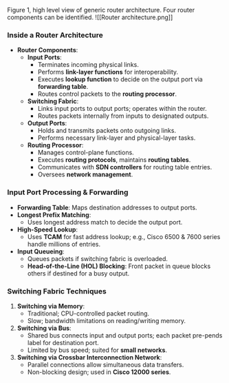 Figure 1, high level view of generic router architecture. Four router components can be identified.
![[Router architecture.png]]
### Inside a Router Architecture

- **Router Components**:
    - **Input Ports**:
        - Terminates incoming physical links.
        - Performs **link-layer functions** for interoperability.
        - Executes **lookup function** to decide on the output port via **forwarding table**.
        - Routes control packets to the **routing processor**.
    - **Switching Fabric**:
        - Links input ports to output ports; operates within the router.
        - Routes packets internally from inputs to designated outputs.
    - **Output Ports**:
        - Holds and transmits packets onto outgoing links.
        - Performs necessary link-layer and physical-layer tasks.
    - **Routing Processor**:
        - Manages control-plane functions.
        - Executes **routing protocols**, maintains **routing tables**.
        - Communicates with **SDN controllers** for routing table entries.
        - Oversees **network management**.

### Input Port Processing & Forwarding

- **Forwarding Table**: Maps destination addresses to output ports.
- **Longest Prefix Matching**:
    - Uses longest address match to decide the output port.
- **High-Speed Lookup**:
    - Uses **TCAM** for fast address lookup; e.g., Cisco 6500 & 7600 series handle millions of entries.
- **Input Queueing**:
    - Queues packets if switching fabric is overloaded.
    - **Head-of-the-Line (HOL) Blocking**: Front packet in queue blocks others if destined for a busy output.

### Switching Fabric Techniques

1. **Switching via Memory**:
    - Traditional; CPU-controlled packet routing.
    - Slow; bandwidth limitations on reading/writing memory.
2. **Switching via Bus**:
    - Shared bus connects input and output ports; each packet pre-pends label for destination port.
    - Limited by bus speed; suited for **small networks**.
3. **Switching via Crossbar Interconnection Network**:
    - Parallel connections allow simultaneous data transfers.
    - Non-blocking design; used in **Cisco 12000 series**.